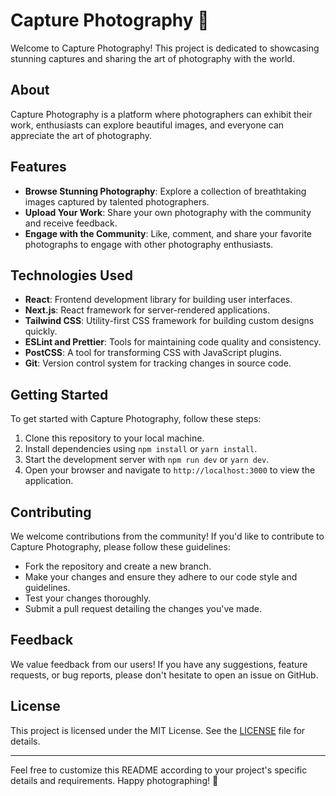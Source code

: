 # Capture Photography 📸

Welcome to Capture Photography! This project is dedicated to showcasing stunning captures and sharing the art of photography with the world.

## About
Capture Photography is a platform where photographers can exhibit their work, enthusiasts can explore beautiful images, and everyone can appreciate the art of photography.

## Features
- **Browse Stunning Photography**: Explore a collection of breathtaking images captured by talented photographers.
- **Upload Your Work**: Share your own photography with the community and receive feedback.
- **Engage with the Community**: Like, comment, and share your favorite photographs to engage with other photography enthusiasts.

## Technologies Used
- **React**: Frontend development library for building user interfaces.
- **Next.js**: React framework for server-rendered applications.
- **Tailwind CSS**: Utility-first CSS framework for building custom designs quickly.
- **ESLint and Prettier**: Tools for maintaining code quality and consistency.
- **PostCSS**: A tool for transforming CSS with JavaScript plugins.
- **Git**: Version control system for tracking changes in source code.

## Getting Started
To get started with Capture Photography, follow these steps:

1. Clone this repository to your local machine.
2. Install dependencies using `npm install` or `yarn install`.
3. Start the development server with `npm run dev` or `yarn dev`.
4. Open your browser and navigate to `http://localhost:3000` to view the application.

## Contributing
We welcome contributions from the community! If you'd like to contribute to Capture Photography, please follow these guidelines:
- Fork the repository and create a new branch.
- Make your changes and ensure they adhere to our code style and guidelines.
- Test your changes thoroughly.
- Submit a pull request detailing the changes you've made.

## Feedback
We value feedback from our users! If you have any suggestions, feature requests, or bug reports, please don't hesitate to open an issue on GitHub.

## License
This project is licensed under the MIT License. See the [LICENSE](LICENSE) file for details.

---

Feel free to customize this README according to your project's specific details and requirements. Happy photographing! 🌟
